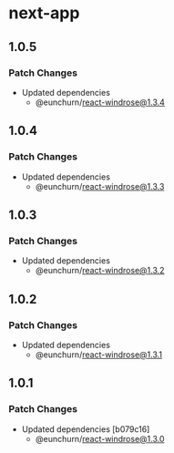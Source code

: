 # next-app

## 1.0.5

### Patch Changes

- Updated dependencies
  - @eunchurn/react-windrose@1.3.4

## 1.0.4

### Patch Changes

- Updated dependencies
  - @eunchurn/react-windrose@1.3.3

## 1.0.3

### Patch Changes

- Updated dependencies
  - @eunchurn/react-windrose@1.3.2

## 1.0.2

### Patch Changes

- Updated dependencies
  - @eunchurn/react-windrose@1.3.1

## 1.0.1

### Patch Changes

- Updated dependencies [b079c16]
  - @eunchurn/react-windrose@1.3.0
